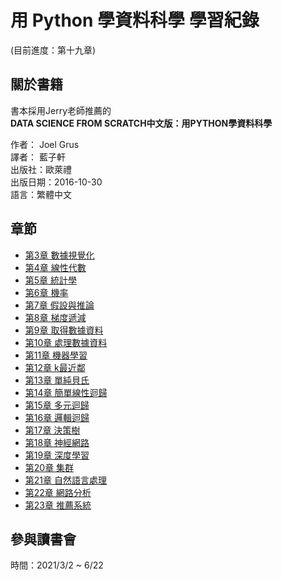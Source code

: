 # 用 Python 學資料科學 學習紀錄
(目前進度：第十九章)
## 關於書籍
書本採用Jerry老師推薦的  
**DATA SCIENCE FROM SCRATCH中文版：用PYTHON學資料科學**
  
作者： Joel Grus  
譯者： 藍子軒  
出版社：歐萊禮    
出版日期：2016-10-30  
語言：繁體中文  

## 章節


* [第3章 數據視覺化](https://colab.research.google.com/github/hank199599/data_science_from_scratch_reading_log/blob/main/Chapter3.ipynb)
* [第4章 線性代數](https://colab.research.google.com/github/hank199599/data_science_from_scratch_reading_log/blob/main/Chapter4.ipynb)
* [第5章 統計學](https://colab.research.google.com/github/hank199599/data_science_from_scratch_reading_log/blob/main/Chapter5.ipynb)
* [第6章 機率](https://colab.research.google.com/github/hank199599/data_science_from_scratch_reading_log/blob/main/Chapter6.ipynb)
* [第7章 假設與推論](https://colab.research.google.com/github/hank199599/data_science_from_scratch_reading_log/blob/main/Chapter7.ipynb)
* [第8章 梯度遞減](https://colab.research.google.com/github/hank199599/data_science_from_scratch_reading_log/blob/main/Chapter8.ipynb)
* [第9章 取得數據資料](https://colab.research.google.com/github/hank199599/data_science_from_scratch_reading_log/blob/main/Chapter9.ipynb)
* [第10章 處理數據資料](https://colab.research.google.com/github/hank199599/data_science_from_scratch_reading_log/blob/main/Chapter10.ipynb)
* [第11章 機器學習](https://colab.research.google.com/github/hank199599/data_science_from_scratch_reading_log/blob/main/Chapter11.ipynb)
* [第12章 k最近鄰](https://colab.research.google.com/github/hank199599/data_science_from_scratch_reading_log/blob/main/Chapter12.ipynb)
* [第13章 單純貝氏](https://colab.research.google.com/github/hank199599/data_science_from_scratch_reading_log/blob/main/Chapter13.ipynb)
* [第14章 簡單線性迴歸](https://colab.research.google.com/github/hank199599/data_science_from_scratch_reading_log/blob/main/Chapter14.ipynb)
* [第15章 多元迴歸](https://colab.research.google.com/github/hank199599/data_science_from_scratch_reading_log/blob/main/Chapter15.ipynb)
* [第16章 邏輯迴歸](https://colab.research.google.com/github/hank199599/data_science_from_scratch_reading_log/blob/main/Chapter16.ipynb)
* [第17章 決策樹](https://colab.research.google.com/github/hank199599/data_science_from_scratch_reading_log/blob/main/Chapter17.ipynb)
* [第18章 神經網路](https://colab.research.google.com/github/hank199599/data_science_from_scratch_reading_log/blob/main/Chapter18.ipynb)
* [第19章 深度學習](https://colab.research.google.com/github/hank199599/data_science_from_scratch_reading_log/blob/main/Chapter19.ipynb)
* [第20章 集群](https://colab.research.google.com/github/hank199599/data_science_from_scratch_reading_log/blob/main/Chapter20.ipynb)
* [第21章 自然語言處理](https://colab.research.google.com/github/hank199599/data_science_from_scratch_reading_log/blob/main/Chapter21.ipynb)
* [第22章 網路分析](https://colab.research.google.com/github/hank199599/data_science_from_scratch_reading_log/blob/main/Chapter22.ipynb)
* [第23章 推薦系統](https://colab.research.google.com/github/hank199599/data_science_from_scratch_reading_log/blob/main/Chapter23.ipynb)

## 參與讀書會

時間：2021/3/2 ~ 6/22  
